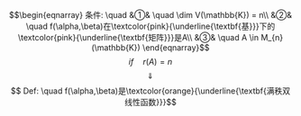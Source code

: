 $$\begin{eqnarray}
条件: \quad
&①& \quad \dim V(\mathbb{K}) = n\\
&②& \quad f(\alpha,\beta)在\textcolor{pink}{\underline{\textbf{基}}}下的\textcolor{pink}{\underline{\textbf{矩阵}}}是A\\
&③& \quad A \in M_{n}(\mathbb{K})
\end{eqnarray}$$
$$if \quad r(A)=n$$
$$\quad \Downarrow \quad $$
$$ Def: \quad f(\alpha,\beta)是\textcolor{orange}{\underline{\textbf{满秩双线性函数}}}$$
